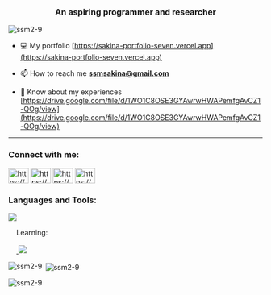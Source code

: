 <h3 align="center">An aspiring programmer and researcher</h3>

<p align="left"> <img src="https://komarev.com/ghpvc/?username=ssm2-9&label=Profile%20views&color=0e75b6&style=flat" alt="ssm2-9" /> </p>

- 💻 My portfolio [https://sakina-portfolio-seven.vercel.app](https://sakina-portfolio-seven.vercel.app)

- 📫 How to reach me **ssmsakina@gmail.com**

- 📄 Know about my experiences [https://drive.google.com/file/d/1WO1C8OSE3GYAwrwHWAPemfgAvCZ1-QOg/view](https://drive.google.com/file/d/1WO1C8OSE3GYAwrwHWAPemfgAvCZ1-QOg/view)
---
<h3 align="left">Connect with me:</h3>
<p align="left">
<a href="https://www.linkedin.com/in/sakina-shaikh-mohammed/" target="blank"><img align="center" src="https://raw.githubusercontent.com/rahuldkjain/github-profile-readme-generator/master/src/images/icons/Social/linked-in-alt.svg" alt="https://www.linkedin.com/in/sakina-shaikh-mohammed/" height="30" width="40" /></a>
<a href="https://www.kaggle.com/sakina17" target="blank"><img align="center" src="https://raw.githubusercontent.com/rahuldkjain/github-profile-readme-generator/master/src/images/icons/Social/kaggle.svg" alt="https://www.kaggle.com/sakina17" height="30" width="40" /></a>
<a href="https://www.instagram.com/studybuddy.code/" target="blank"><img align="center" src="https://raw.githubusercontent.com/rahuldkjain/github-profile-readme-generator/master/src/images/icons/Social/instagram.svg" alt="https://www.instagram.com/studybuddy.code/" height="30" width="40" /></a>
<a href="https://www.youtube.com/@studybuddy_code" target="blank"><img align="center" src="https://raw.githubusercontent.com/rahuldkjain/github-profile-readme-generator/master/src/images/icons/Social/youtube.svg" alt="https://www.youtube.com/@studybuddy_code" height="30" width="40" /></a>
</p>

<h3 align="left">Languages and Tools:</h3>
<p align="left"><a href="https://skillicons.dev"> <img src="https://skillicons.dev/icons?i=html,css,firebase,vscode,materialui,nextjs,nodejs" /> </a> </p>
<p align="left">
  &nbsp;&nbsp;&nbsp;&nbsp;Learning: <br></br>
  &nbsp;&nbsp;&nbsp;&nbsp;<a href="https://skillicons.dev"> <img src="https://skillicons.dev/icons?i=py,js,sqlite,fastapi" /> </a> 
</p>

<p><img align="left" src="https://github-readme-stats.vercel.app/api/top-langs?username=ssm2-9&show_icons=true&locale=en&layout=compact" alt="ssm2-9" /></p>

<p>&nbsp;<img align="center" src="https://github-readme-stats.vercel.app/api?username=ssm2-9&show_icons=true&locale=en" alt="ssm2-9" /></p>

<p><img align="center" src="https://github-readme-streak-stats.herokuapp.com/?user=ssm2-9&" alt="ssm2-9" /></p>


